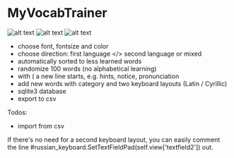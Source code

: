 MyVocabTrainer
==============

![alt text](https://img.shields.io/badge/iOS-13.x-lightgrey.svg?style=plastic "iOS 13.x")
![alt text](https://img.shields.io/badge/Pythonista-3.3-green.svg?style=plastic "Pythonista 3.3")
![alt text](https://img.shields.io/badge/Python-3.6-blue.svg?style=plastic "Python 3.6")

- choose font, fontsize and color
- choose direction: first language </> second language or mixed
- automatically sorted to less learned words
- randomize 100 words (no alphabetical learning)
- with ( a new line starts, e.g. hints, notice, pronunciation
- add new words with category and two keyboard layouts (Latin / Cyrillic)
- sqlite3 database
- export to csv

Todos:
- import from csv

If there's no need for a second keyboard layout, you can easily comment the line
#russian_keyboard.SetTextFieldPad(self.view['textfield2'])
out. 

